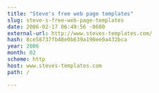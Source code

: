 ```yaml
---
title: "Steve's free web page templates"
slug: steve-s-free-web-page-templates
date: 2006-02-17 06:49:56 -0600
external-url: http://www.steves-templates.com/
hash: 8ce58737fb48e0b639a190ee0a432bca
year: 2006
month: 02
scheme: http
host: www.steves-templates.com
path: /

---
```



